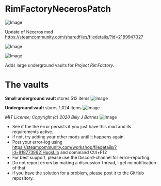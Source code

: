 # RimFactoryNecerosPatch

![Image](https://i.imgur.com/buuPQel.png)

Update of Neceros mod
https://steamcommunity.com/sharedfiles/filedetails/?id=2189947027

![Image](https://i.imgur.com/pufA0kM.png)

	
![Image](https://i.imgur.com/Z4GOv8H.png)

Adds large underground vaults for *Project RimFactory*.


# The vaults

**Small underground vault** stores 512 items
![Image](https://i.imgur.com/dKIWd7c.png)


**Underground vault** stores 1,024 items
![Image](https://i.imgur.com/nJ9Ns9u.png)


*MIT License; Copyright (c) 2020 Billy J Barnes*
![Image](https://i.imgur.com/PwoNOj4.png)



-  See if the the error persists if you just have this mod and its requirements active.
-  If not, try adding your other mods until it happens again.
-  Post your error-log using https://steamcommunity.com/workshop/filedetails/?id=818773962]HugsLib and command Ctrl+F12
-  For best support, please use the Discord-channel for error-reporting.
-  Do not report errors by making a discussion-thread, I get no notification of that.
-  If you have the solution for a problem, please post it to the GitHub repository.



